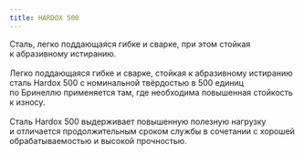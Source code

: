 ```yaml
---
title: HARDOX 500
---
```


Сталь, легко поддающаяся гибке и сварке, при этом стойкая к абразивному истиранию.
\
\
Легко поддающаяся гибке и сварке, стойкая к абразивному истиранию сталь Hardox 500 с номинальной твёрдостью в 500 единиц по Бринеллю применяется там, где необходима повышенная стойкость к износу.
\
\
Сталь Hardox 500 выдерживает повышенную полезную нагрузку и отличается продолжительным сроком службы в сочетании с хорошей обрабатываемостью и высокой прочностью.
